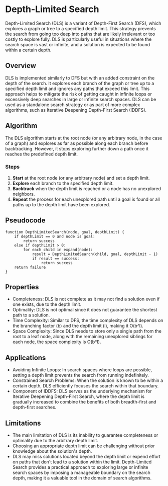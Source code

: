# Depth-Limited Search

Depth-Limited Search (DLS) is a variant of Depth-First Search (DFS), which explores a graph or tree to a specified depth limit. This strategy prevents the search from going too deep into paths that are likely irrelevant or too costly to explore fully. DLS is particularly useful in situations where the search space is vast or infinite, and a solution is expected to be found within a certain depth.

## Overview

DLS is implemented similarly to DFS but with an added constraint on the depth of the search. It explores each branch of the graph or tree up to a specified depth limit and ignores any paths that exceed this limit. This approach helps to mitigate the risk of getting caught in infinite loops or excessively deep searches in large or infinite search spaces. DLS can be used as a standalone search strategy or as part of more complex algorithms, such as Iterative Deepening Depth-First Search (IDDFS).

## Algorithm

The DLS algorithm starts at the root node (or any arbitrary node, in the case of a graph) and explores as far as possible along each branch before backtracking. However, it stops exploring further down a path once it reaches the predefined depth limit.

### Steps

1. **Start** at the root node (or any arbitrary node) and set a depth limit.
2. **Explore** each branch to the specified depth limit.
3. **Backtrack** when the depth limit is reached or a node has no unexplored neighbors.
4. **Repeat** the process for each unexplored path until a goal is found or all paths up to the depth limit have been explored.

## Pseudocode

```plaintext
function DepthLimitedSearch(node, goal, depthLimit) {
    if depthLimit == 0 and node is goal:
        return success
    else if depthLimit > 0:
        for each child in expand(node):
            result = DepthLimitedSearch(child, goal, depthLimit - 1)
            if result == success:
                return success
    return failure
}
```

## Properties
- Completeness: DLS is not complete as it may not find a solution even if one exists, due to the depth limit.
- Optimality: DLS is not optimal since it does not guarantee the shortest path to a solution.
- Time Complexity: Similar to DFS, the time complexity of DLS depends on the branching factor (b) and the depth limit (l), making it O(b^l).
- Space Complexity: Since DLS needs to store only a single path from the root to a leaf node, along with the remaining unexplored siblings for each node, the space complexity is O(b*l).
## Applications
- Avoiding Infinite Loops: In search spaces where loops are possible, setting a depth limit prevents the search from running indefinitely.
- Constrained Search Problems: When the solution is known to be within a certain depth, DLS efficiently focuses the search within that boundary.
- Component of IDDFS: DLS serves as the underlying mechanism for Iterative Deepening Depth-First Search, where the depth limit is gradually increased to combine the benefits of both breadth-first and depth-first searches.
## Limitations
- The main limitation of DLS is its inability to guarantee completeness or optimality due to the arbitrary depth limit.
- Choosing an appropriate depth limit can be challenging without prior knowledge about the solution's depth.
- DLS may miss solutions located beyond the depth limit or expend effort on paths that don't lead to a solution within the limit.
Depth-Limited Search provides a practical approach to exploring large or infinite search spaces by imposing a manageable boundary on the search depth, making it a valuable tool in the domain of search algorithms.
